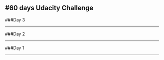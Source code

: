 #60 days Udacity Challenge
----------------------------------------------------------------------------------------

###Day 3

---------------------------------------------------------------------------------------

###Day 2

--------------------------------------------------------------------------------------

###Day 1

-------------------------------------------------------------------------------------

